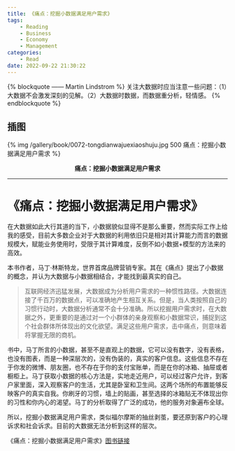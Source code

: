 ```yaml
---
title: 《痛点：挖掘小数据满足用户需求》
tags:
	- Reading
    - Business
    - Economy
    - Management
categories:
	- Read
date: 2022-09-22 21:30:22
---
```


{% blockquote —— Martin Lindstrom %}
关注大数据时应当注意一些问题：（1）大数据不会激发深刻的见解。（2）大数据时数据，而数据重分析，轻情感。
{% endblockquote %}

<!-- more -->

## 插图
{% img /gallery/book/0072-tongdianwajuexiaoshuju.jpg 500 痛点：挖掘小数据满足用户需求 %}
<p align="center"><b>痛点：挖掘小数据满足用户需求</b></p>

-----

# 《痛点：挖掘小数据满足用户需求》

在大数据如此大行其道的当下，小数据貌似显得不是那么重要，然而实际工作上给我的感受，目前大多数企业对于大数据的利用依旧只是相对其计算能力而言的数据规模大，赋能业务使用时，受限于其计算难度，反倒不如小数据+模型的方法来的高效。

本书作者，马丁·林斯特龙，世界首席品牌营销专家。其在《痛点》提出了小数据的概念，并认为大数据与小数据相结合，才能找到最真实的自己。

>互联网经济迅猛发展，大数据成为分析用户需求的一种惯性路径。大数据连接了千百万的数据点，可以准确地产生相互关系。但是，当人类按照自己的习惯行动时，大数据分析通常不会十分准确。所以挖掘用户需求时，在大数据之外，更重要的是通过对一个小群体的亲身观察和小数据常识，捕捉到这个社会群体所体现出的文化欲望。满足这些用户需求，击中痛点，则意味着将掌握无限的商机。

书中，马丁所言的小数据，甚至不是直观上的数据，它可以没有数字，没有表格，也没有图表，而是一种深层次的，没有伪装的，真实的客户信息。这些信息不存在于你发的微博、朋友圈，也不存在于你的支付宝账单，而是在你的冰箱、抽屉或者橱柜上。马丁获取小数据的核心方法是，实地走近用户，可以经过客户允许，到客户家里面，深入观察客户的生活，尤其是卧室和卫生间。这两个场所的布置能够反映客户的真实自我。你刷牙的习惯，墙上的贴画，甚至选择的冰箱贴无不体现出你的习性和你内心的渴望。马丁的分析取得了广泛的成功，他的服务对象遍布全球。

所以，挖掘小数据满足用户需求，类似福尔摩斯的抽丝剥茧，要还原到客户的心理诉求和社会诉求。目前的大数据无法分析到这样的层次。

《痛点：挖掘小数据满足用户需求》[图书链接](https://item.jd.com/12128630.html)